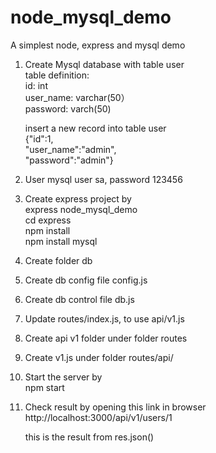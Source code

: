 # node_mysql_demo
A simplest node, express and mysql demo

1. Create Mysql database with table user  
    table definition:  
    id: int  
    user_name: varchar(50）  
    password: varch(50)  
    
    insert a new record into table user  
    {"id":1,  
    "user_name":"admin",  
    "password":"admin"}  
2. User mysql user sa, password 123456  
3. Create express project by   
    express node_mysql_demo  
    cd express  
    npm install  
    npm install mysql  
4. Create folder db
5. Create db config file config.js
6. Create db control file db.js
6. Update routes/index.js, to use api/v1.js
7. Create api v1 folder under folder routes
8. Create v1.js under folder routes/api/
9. Start the server by   
    npm start
10. Check result by opening this link in browser  
    http://localhost:3000/api/v1/users/1
    
    this is the result from res.json()
